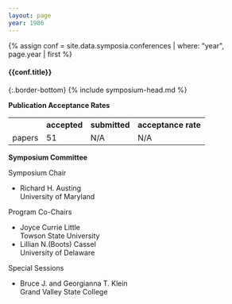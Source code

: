 ```yaml
---
layout: page
year: 1986
---
```

{% assign conf = site.data.symposia.conferences | where: "year", page.year | first %}
#### {{conf.title}}
{:.border-bottom}
{% include symposium-head.md %}


**Publication Acceptance Rates**
<table class="table table-hover table-sm"><tbody><tr><th></th>
<th>accepted</th>
<th>submitted</th>
<th>acceptance rate</th>
</tr><tr><td>papers</td>
<td> 51 </td>
<td> N/A</td>
<td> N/A</td>
</tr></tbody></table>

**Symposium Committee**

Symposium Chair

-   Richard H. Austing\
    University of Maryland

Program Co-Chairs

-   Joyce Currie Little\
    Towson State University
-   Lillian N.(Boots) Cassel\
    University of Delaware

Special Sessions

-   Bruce J. and Georgianna T. Klein\
    Grand Valley State College
